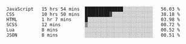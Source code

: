 
<!--START_SECTION:waka-->

```text
JavaScript   15 hrs 54 mins  ██████████████░░░░░░░░░░░   56.03 %
CSS          10 hrs 50 mins  █████████▓░░░░░░░░░░░░░░░   38.18 %
HTML         1 hr 7 mins     █░░░░░░░░░░░░░░░░░░░░░░░░   03.98 %
SCSS         12 mins         ▒░░░░░░░░░░░░░░░░░░░░░░░░   00.72 %
Lua          8 mins          ░░░░░░░░░░░░░░░░░░░░░░░░░   00.52 %
JSON         8 mins          ░░░░░░░░░░░░░░░░░░░░░░░░░   00.51 %
```

<!--END_SECTION:waka-->

<!--unk0e-ctrlmd-blitzh-->
